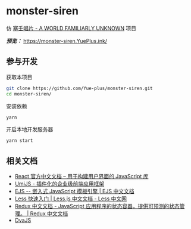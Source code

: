 # monster-siren

仿 [塞壬唱片 - A WORLD FAMILIARLY UNKNOWN](https://monster-siren.hypergryph.com/) 项目

***预览：*** <https://monster-siren.YuePlus.ink/>

## 参与开发

获取本项目

```bash
git clone https://github.com/Yue-plus/monster-siren.git
cd monster-siren/
```

安装依赖

```bash
yarn
```

开启本地开发服务器

```bash
yarn start
```

## 相关文档

- [React 官方中文文档 – 用于构建用户界面的 JavaScript 库](https://zh-hans.reactjs.org/)
- [UmiJS - 插件化的企业级前端应用框架](https://umijs.org/zh-CN/docs)
- [EJS -- 嵌入式 JavaScript 模板引擎 | EJS 中文文档](https://ejs.bootcss.com/#docs)
- [Less 快速入门 | Less.js 中文文档 - Less 中文网](https://less.bootcss.com/#%E6%A6%82%E8%A7%88)
- [Redux 中文文档 - JavaScript 应用程序的状态容器，提供可预测的状态管理。 | Redux 中文文档](https://www.reduxjs.cn/)
- [DvaJS](https://dvajs.com/)
